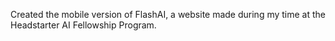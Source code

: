 Created the mobile version of FlashAI, a website made during my time at the Headstarter AI Fellowship Program. 

